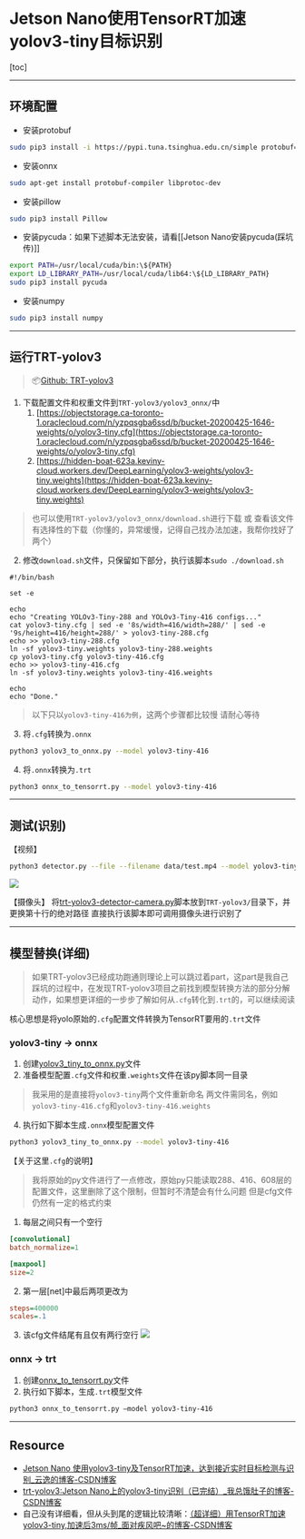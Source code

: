 # Jetson Nano使用TensorRT加速yolov3-tiny目标识别
[toc]

------

## 环境配置
- 安装protobuf
```bash
sudo pip3 install -i https://pypi.tuna.tsinghua.edu.cn/simple protobuf==3.8.0
```
- 安装onnx
```bash
sudo apt-get install protobuf-compiler libprotoc-dev 
```
- 安装pillow
```bash
sudo pip3 install Pillow
```
- 安装pycuda：如果下述脚本无法安装，请看[[Jetson Nano安装pycuda(踩坑传)]]
```bash
export PATH=/usr/local/cuda/bin:\${PATH}
export LD_LIBRARY_PATH=/usr/local/cuda/lib64:\${LD_LIBRARY_PATH}
sudo pip3 install pycuda
```
- 安装numpy
```bash
sudo pip3 install numpy
```

---

## 运行TRT-yolov3
> 📦[Github: TRT-yolov3](https://github.com/yqlbu/TRT-yolov3)

1. 下载配置文件和权重文件到`TRT-yolov3/yolov3_onnx/`中
	1. [https://objectstorage.ca-toronto-1.oraclecloud.com/n/yzpqsgba6ssd/b/bucket-20200425-1646-weights/o/yolov3-tiny.cfg](https://objectstorage.ca-toronto-1.oraclecloud.com/n/yzpqsgba6ssd/b/bucket-20200425-1646-weights/o/yolov3-tiny.cfg) 
	2. [https://hidden-boat-623a.keviny-cloud.workers.dev/DeepLearning/yolov3-weights/yolov3-tiny.weights](https://hidden-boat-623a.keviny-cloud.workers.dev/DeepLearning/yolov3-weights/yolov3-tiny.weights) 
> 也可以使用`TRT-yolov3/yolov3_onnx/download.sh`进行下载 或 查看该文件有选择性的下载（你懂的，异常缓慢，记得自己找办法加速，我帮你找好了两个）
2. 修改`download.sh`文件，只保留如下部分，执行该脚本`sudo ./download.sh`
```shell
#!/bin/bash

set -e

echo
echo "Creating YOLOv3-Tiny-288 and YOLOv3-Tiny-416 configs..."
cat yolov3-tiny.cfg | sed -e '8s/width=416/width=288/' | sed -e '9s/height=416/height=288/' > yolov3-tiny-288.cfg
echo >> yolov3-tiny-288.cfg
ln -sf yolov3-tiny.weights yolov3-tiny-288.weights
cp yolov3-tiny.cfg yolov3-tiny-416.cfg
echo >> yolov3-tiny-416.cfg
ln -sf yolov3-tiny.weights yolov3-tiny-416.weights

echo
echo "Done."
```
> 以下只以`yolov3-tiny-416为例`，这两个步骤都比较慢 请耐心等待
3. 将`.cfg`转换为`.onnx`
```bash
python3 yolov3_to_onnx.py --model yolov3-tiny-416
```
4. 将`.onnx`转换为`.trt`
```bash
python3 onnx_to_tensorrt.py --model yolov3-tiny-416
```
---

## 测试(识别)
【视频】
```bash
python3 detector.py --file --filename data/test.mp4 --model yolov3-tiny-416 --runtime
```
![](https://doublez-site-bed.oss-cn-shanghai.aliyuncs.com/img/20210113162003.png)

【摄像头】
将[trt-yolov3-detector-camera.py](https://github.com/doubleZ0108/Play-with-NVIDIA-Jetson-Nano/blob/master/script/trt-yolov3-detector-camera.py)脚本放到`TRT-yolov3/`目录下，并更换第十行的绝对路径
直接执行该脚本即可调用摄像头进行识别了

---
## 模型替换(详细)
> 如果TRT-yolov3已经成功跑通则理论上可以跳过着part，这part是我自己踩坑的过程中，在发现TRT-yolov3项目之前找到模型转换方法的部分分解动作，如果想更详细的一步步了解如何从`.cfg`转化到`.trt`的，可以继续阅读

核心思想是将yolo原始的`.cfg`配置文件转换为TensorRT要用的`.trt`文件

### yolov3-tiny -> onnx
1. 创建[yolov3_tiny_to_onnx.py](https://github.com/yqlbu/TRT-yolov3/blob/master/yolov3_onnx/yolov3_to_onnx.py)文件
2. 准备模型配置`.cfg`文件和权重`.weights`文件在该py脚本同一目录
> 我采用的是直接将`yolov3-tiny`两个文件重新命名
> 两文件需同名，例如`yolov3-tiny-416.cfg`和`yolov3-tiny-416.weights`
4. 执行如下脚本生成`.onnx`模型配置文件
```bash
python3 yolov3_tiny_to_onnx.py --model yolov3-tiny-416
```

【关于这里`.cfg`的说明】
> 我将原始的py文件进行了一点修改，原始py只能读取288、416、608层的配置文件，这里删除了这个限制，但暂时不清楚会有什么问题
> 但是cfg文件仍然有一定的格式约束
1. 每层之间只有一个空行
```cfg
[convolutional]
batch_normalize=1

[maxpool]
size=2
```
2. 第一层[net]中最后两项更改为
```cfg
steps=400000
scales=.1
```
3. 该cfg文件结尾有且仅有两行空行
![](https://doublez-site-bed.oss-cn-shanghai.aliyuncs.com/img/20210113162017.png)

### onnx -> trt
1. 创建[onnx_to_tensorrt.py](https://github.com/yqlbu/TRT-yolov3/blob/master/yolov3_onnx/onnx_to_tensorrt.py)文件
2. 执行如下脚本，生成`.trt`模型文件
```bash
python3 onnx_to_tensorrt.py —model yolov3-tiny-416
```

---
## Resource
* [Jetson Nano 使用yolov3-tiny及TensorRT加速，达到接近实时目标检测与识别_云逸的博客-CSDN博客](https://blog.csdn.net/weixin_43562948/article/details/104724461)
* [trt-yolov3:Jetson Nano上的yolov3-tiny识别（已完结）_我总饿肚子的博客-CSDN博客](https://blog.csdn.net/qq_36780295/article/details/108496746)
* 自己没有详细看，但从头到尾的逻辑比较清晰：[（超详细）用TensorRT加速yolov3-tiny,加速后3ms/帧_面对疾风吧~的博客-CSDN博客](https://blog.csdn.net/qq_43229471/article/details/103084715)